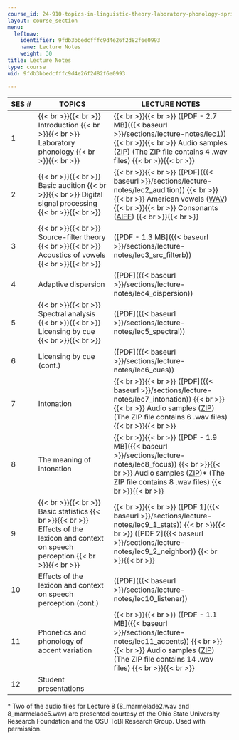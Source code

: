 ```yaml
---
course_id: 24-910-topics-in-linguistic-theory-laboratory-phonology-spring-2007
layout: course_section
menu:
  leftnav:
    identifier: 9fdb3bbedcfffc9d4e26f2d82f6e0993
    name: Lecture Notes
    weight: 30
title: Lecture Notes
type: course
uid: 9fdb3bbedcfffc9d4e26f2d82f6e0993

---
```


| SES # | TOPICS | LECTURE NOTES |
| --- | --- | --- |
| 1 |  {{< br >}}{{< br >}} Introduction {{< br >}}{{< br >}} Laboratory phonology {{< br >}}{{< br >}}  |  {{< br >}}{{< br >}} ([PDF - 2.7 MB]({{< baseurl >}}/sections/lecture-notes/lec1)) {{< br >}}{{< br >}} Audio samples ([ZIP](/ans7870/24/24.910/s07/lecturenotes/lec1_audio.zip)) (The ZIP file contains 4 .wav files) {{< br >}}{{< br >}}  |
| 2 |  {{< br >}}{{< br >}} Basic audition {{< br >}}{{< br >}} Digital signal processing {{< br >}}{{< br >}}  |  {{< br >}}{{< br >}} ([PDF]({{< baseurl >}}/sections/lecture-notes/lec2_audition)) {{< br >}}{{< br >}} American vowels ([WAV](/coursemedia/24-910-topics-in-linguistic-theory-laboratory-phonology-spring-2007/e3c6c24f0f018593c46867e9e6120015_american_vowels.wav)) {{< br >}}{{< br >}} Consonants ([AIFF](/coursemedia/24-910-topics-in-linguistic-theory-laboratory-phonology-spring-2007/8ea0693f23883cd36014ed8f3ccbcb64_consonants1.aiff)) {{< br >}}{{< br >}}  |
| 3 |  {{< br >}}{{< br >}} Source-filter theory {{< br >}}{{< br >}} Acoustics of vowels {{< br >}}{{< br >}}  | ([PDF - 1.3 MB]({{< baseurl >}}/sections/lecture-notes/lec3_src_filterb)) |
| 4 | Adaptive dispersion | ([PDF]({{< baseurl >}}/sections/lecture-notes/lec4_dispersion)) |
| 5 |  {{< br >}}{{< br >}} Spectral analysis {{< br >}}{{< br >}} Licensing by cue {{< br >}}{{< br >}}  | ([PDF]({{< baseurl >}}/sections/lecture-notes/lec5_spectral)) |
| 6 | Licensing by cue (cont.) | ([PDF]({{< baseurl >}}/sections/lecture-notes/lec6_cues)) |
| 7 | Intonation |  {{< br >}}{{< br >}} ([PDF]({{< baseurl >}}/sections/lecture-notes/lec7_intonation)) {{< br >}}{{< br >}} Audio samples ([ZIP](/ans7870/24/24.910/s07/lecturenotes/lec7_audio.zip)) (The ZIP file contains 6 .wav files) {{< br >}}{{< br >}}  |
| 8 | The meaning of intonation |  {{< br >}}{{< br >}} ([PDF - 1.9 MB]({{< baseurl >}}/sections/lecture-notes/lec8_focus)) {{< br >}}{{< br >}} Audio samples ([ZIP](/ans7870/24/24.910/s07/lecturenotes/lec8_audio.zip))\* (The ZIP file contains 8 .wav files) {{< br >}}{{< br >}}  |
| 9 |  {{< br >}}{{< br >}} Basic statistics {{< br >}}{{< br >}} Effects of the lexicon and context on speech perception {{< br >}}{{< br >}}  |  {{< br >}}{{< br >}} ([PDF 1]({{< baseurl >}}/sections/lecture-notes/lec9_1_stats)) {{< br >}}{{< br >}} ([PDF 2]({{< baseurl >}}/sections/lecture-notes/lec9_2_neighbor)) {{< br >}}{{< br >}}  |
| 10 | Effects of the lexicon and context on speech perception (cont.) | ([PDF]({{< baseurl >}}/sections/lecture-notes/lec10_listener)) |
| 11 | Phonetics and phonology of accent variation |  {{< br >}}{{< br >}} ([PDF - 1.1 MB]({{< baseurl >}}/sections/lecture-notes/lec11_accents)) {{< br >}}{{< br >}} Audio samples ([ZIP](/ans7870/24/24.910/s07/lecturenotes/lec11_audio.zip)) (The ZIP file contains 14 .wav files) {{< br >}}{{< br >}}  |
| 12 | Student presentations |   

\* Two of the audio files for Lecture 8 (8\_marmelade2.wav and 8\_marmelade5.wav) are presented courtesy of the Ohio State University Research Foundation and the OSU ToBI Research Group. Used with permission.